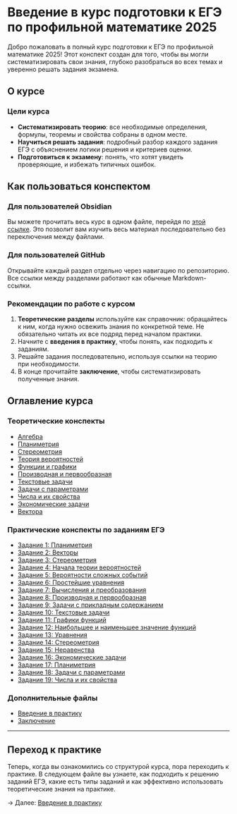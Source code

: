 # Введение в курс подготовки к ЕГЭ по профильной математике 2025

Добро пожаловать в полный курс подготовки к ЕГЭ по профильной математике 2025! Этот конспект создан для того, чтобы вы могли систематизировать свои знания, глубоко разобраться во всех темах и уверенно решать задания экзамена.

## О курсе

### Цели курса
- **Систематизировать теорию**: все необходимые определения, формулы, теоремы и свойства собраны в одном месте.
- **Научиться решать задания**: подробный разбор каждого задания ЕГЭ с объяснением логики решения и критериев оценки.
- **Подготовиться к экзамену**: понять, что хотят увидеть проверяющие, и избежать типичных ошибок.

## Как пользоваться конспектом

### Для пользователей Obsidian
Вы можете прочитать весь курс в одном файле, перейдя по [этой ссылке](ZZ-oglavlenie-dlya-obsidian.md). Это позволит вам изучить весь материал последовательно без переключения между файлами.

### Для пользователей GitHub
Открывайте каждый раздел отдельно через навигацию по репозиторию. Все ссылки между разделами работают как обычные Markdown-ссылки.

### Рекомендации по работе с курсом
1. **Теоретические разделы** используйте как справочник: обращайтесь к ним, когда нужно освежить знания по конкретной теме. Не обязательно читать их все подряд перед началом практики.
2. Начните с **введения в практику**, чтобы понять, как подходить к заданиям.
3. Решайте задания последовательно, используя ссылки на теорию при необходимости.
4. В конце прочитайте **заключение**, чтобы систематизировать полученные знания.

## Оглавление курса

### Теоретические конспекты
- [Алгебра](01-algebra.md)
- [Планиметрия](02-geometriya-planimetriya.md)
- [Стереометрия](03-geometriya-stereometriya.md)
- [Теория вероятностей](04-teoriya-veroyatnostey.md)
- [Функции и графики](05-funkcii-i-grafiki.md)
- [Производная и первообразная](06-proizvodnaya-i-pervoobraznaya.md)
- [Текстовые задачи](07-tekstovye-zadachi.md)
- [Задачи с параметрами](08-zadachi-s-parametrami.md)
- [Числа и их свойства](09-chisla-i-ih-svoystva.md)
- [Экономические задачи](10-ekonomicheskie-zadachi.md)
- [Вектора](11-vektory.md)

### Практические конспекты по заданиям ЕГЭ
- [Задание 1: Планиметрия](T01-zadanie-1.md)
- [Задание 2: Векторы](T02-zadanie-2.md)
- [Задание 3: Стереометрия](T03-zadanie-3.md)
- [Задание 4: Начала теории вероятностей](T04-zadanie-4.md)
- [Задание 5: Вероятности сложных событий](T05-zadanie-5.md)
- [Задание 6: Простейшие уравнения](T06-zadanie-6.md)
- [Задание 7: Вычисления и преобразования](T07-zadanie-7.md)
- [Задание 8: Производная и первообразная](T08-zadanie-8.md)
- [Задание 9: Задачи с прикладным содержанием](T09-zadanie-9.md)
- [Задание 10: Текстовые задачи](T10-zadanie-10.md)
- [Задание 11: Графики функций](T11-zadanie-11.md)
- [Задание 12: Наибольшее и наименьшее значение функций](T12-zadanie-12.md)
- [Задание 13: Уравнения](T13-zadanie-13.md)
- [Задание 14: Стереометрия](T14-zadanie-14.md)
- [Задание 15: Неравенства](T15-zadanie-15.md)
- [Задание 16: Экономические задачи](T16-zadanie-16.md)
- [Задание 17: Планиметрия](T17-zadanie-17.md)
- [Задание 18: Задачи с параметрами](T18-zadanie-18.md)
- [Задание 19: Числа и их свойства](T19-zadanie-19.md)

### Дополнительные файлы
- [Введение в практику](99-vvedenie-v-praktiku.md)
- [Заключение](Z-zaklyuchenie.md)

---

## Переход к практике

Теперь, когда вы ознакомились со структурой курса, пора переходить к практике. В следующем файле вы узнаете, как подходить к решению заданий ЕГЭ, какие есть типы заданий и как эффективно использовать теоретические знания на практике.

→ Далее: [Введение в практику](99-vvedenie-v-praktiku.md)